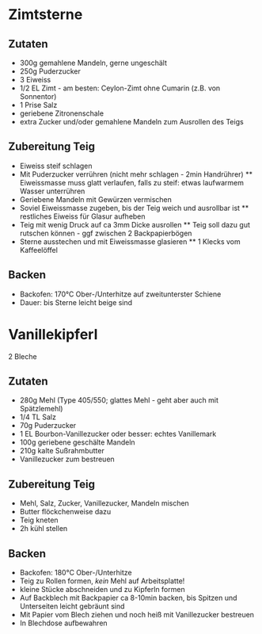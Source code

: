 # Zimtsterne

## Zutaten
* 300g gemahlene Mandeln, gerne ungeschält
* 250g Puderzucker
* 3 Eiweiss
* 1/2 EL Zimt - am besten: Ceylon-Zimt ohne Cumarin (z.B. von Sonnentor)
* 1 Prise Salz
* geriebene Zitronenschale
* extra Zucker und/oder gemahlene Mandeln zum Ausrollen des Teigs

## Zubereitung Teig
* Eiweiss steif schlagen
* Mit Puderzucker verrühren (nicht mehr schlagen - 2min Handrührer)
** Eiweissmasse muss glatt verlaufen, falls zu steif: etwas laufwarmem Wasser unterrühren
* Geriebene Mandeln mit Gewürzen vermischen
* Soviel Eiweissmasse zugeben, bis der Teig weich und ausrollbar ist
** restliches Eiweiss für Glasur aufheben
* Teig mit wenig Druck auf ca 3mm Dicke ausrollen
** Teig soll dazu gut rutschen können - ggf zwischen 2 Backpapierbögen
* Sterne ausstechen und mit Eiweissmasse glasieren
** 1 Klecks vom Kaffeelöffel

## Backen
* Backofen: 170°C Ober-/Unterhitze auf zweitunterster Schiene
* Dauer: bis Sterne leicht beige sind


# Vanillekipferl
2 Bleche

## Zutaten
* 280g Mehl (Type 405/550; glattes Mehl - geht aber auch mit Spätzlemehl)
* 1/4 TL Salz
* 70g Puderzucker
* 1 EL Bourbon-Vanillezucker oder besser: echtes Vanillemark
* 100g geriebene geschälte Mandeln
* 210g kalte Sußrahmbutter
* Vanillezucker zum bestreuen

## Zubereitung Teig
* Mehl, Salz, Zucker, Vanillezucker, Mandeln mischen
* Butter flöckchenweise dazu
* Teig kneten
* 2h kühl stellen

## Backen
* Backofen: 180°C Ober-/Unterhitze
* Teig zu Rollen formen, *kein* Mehl auf Arbeitsplatte!
* kleine Stücke abschneiden und zu Kipferln formen
* Auf Backblech mit Backpapier ca 8-10min backen, bis Spitzen und Unterseiten leicht gebräunt sind
* Mit Papier vom Blech ziehen und noch heiß mit Vanillezucker bestreuen
* In Blechdose aufbewahren

 
